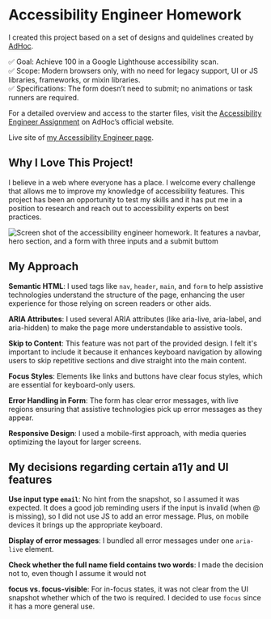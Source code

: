 
# Accessibility Engineer Homework

I created this project based on a set of designs and quidelines created by [AdHoc](https://homework.adhoc.team/).

✅ Goal: Achieve 100 in a Google Lighthouse accessibility scan.
<br>✅ Scope: Modern browsers only, with no need for legacy support, UI or JS libraries, frameworks, or mixin libraries.
<br>✅ Specifications: The form doesn’t need to submit; no animations or task runners are required. 

For a detailed overview and access to the starter files, visit the [Accessibility Engineer Assignment](https://homework.adhoc.team/accessibility_engineer/) on AdHoc’s official website.

Live site of [my Accessibility Engineer page](https://a11y-engineer.netlify.app/).

## Why I Love This Project!
I believe in a web where everyone has a place. I welcome every challenge that allows me to improve my knowledge of accessibility features. This project has been an opportunity to test my skills and it has put me in a position to research and reach out to accessibility experts on best practices.

![Screen shot of the accessibility engineer homework. It features a navbar, hero section, and a form with three inputs and a submit buttom](https://github.com/CorinaMurg/a11y-engineer-homework/assets/115652409/17d1484c-ebc5-42ed-994c-bf674f5a62fb)

## My Approach 
**Semantic HTML**: I used tags like `nav`, `header`, `main`, and `form` to help assistive technologies understand the structure of the page, enhancing the user experience for those relying on screen readers or other aids.

**ARIA Attributes**: I used several ARIA attributes (like aria-live, aria-label, and aria-hidden) to make the page more understandable to assistive tools.

**Skip to Content**: This feature was not part of the provided design. I felt it's important to include it because it enhances keyboard navigation by allowing users to skip repetitive sections and dive straight into the main content.

**Focus Styles**: Elements like links and buttons have clear focus styles, which are essential for keyboard-only users.

**Error Handling in Form**: The form has clear error messages, with live regions ensuring that assistive technologies pick up error messages as they appear.

**Responsive Design**: I used a mobile-first approach, with media queries optimizing the layout for larger screens. 

## My decisions regarding certain a11y and UI features
**Use input type `email`**:
No hint from the snapshot, so I assumed it was expected. It does a good job reminding users if the input is invalid (when @ is missing), so I did not use JS to add an error message. Plus, on mobile devices it brings up the appropriate keyboard.

**Display of error messages**:
I bundled all error messages under one `aria-live` element. 

**Check whether the full name field contains two words**:
I made the decision not to, even though I assume it would not 

**focus vs. focus-visible**:
For in-focus states, it was not clear from the UI snapshot whether which of the two is required. I decided to use `focus` since it has a more general use.
